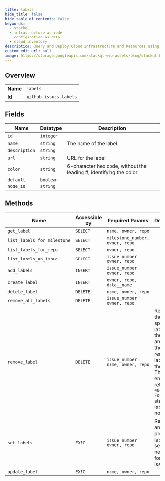 ```yaml
---
title: labels
hide_title: false
hide_table_of_contents: false
keywords:
  - stackql
  - infrastructure-as-code
  - configuration-as-data
  - cloud inventory
description: Query and Deploy Cloud Infrastructure and Resources using SQL
custom_edit_url: null
image: https://storage.googleapis.com/stackql-web-assets/blog/stackql-blog-post-featured-image.png
---
```

  
    

## Overview
<table><tbody>
<tr><td><b>Name</b></td><td><code>labels</code></td></tr>
<tr><td><b>Id</b></td><td><code>github.issues.labels</code></td></tr>
</tbody></table>

## Fields
| Name | Datatype | Description |
| ---- | -------- | ----------- |
| `id` | `integer` |  |
| `name` | `string` | The name of the label. |
| `description` | `string` |  |
| `url` | `string` | URL for the label |
| `color` | `string` | 6-character hex code, without the leading #, identifying the color |
| `default` | `boolean` |  |
| `node_id` | `string` |  |
## Methods
| Name | Accessible by | Required Params | Description |
| ---- | ------------- | --------------- | ----------- |
| `get_label` | `SELECT` | `name, owner, repo` |  |
| `list_labels_for_milestone` | `SELECT` | `milestone_number, owner, repo` |  |
| `list_labels_for_repo` | `SELECT` | `owner, repo` |  |
| `list_labels_on_issue` | `SELECT` | `issue_number, owner, repo` |  |
| `add_labels` | `INSERT` | `issue_number, owner, repo` |  |
| `create_label` | `INSERT` | `owner, repo, data__name` |  |
| `delete_label` | `DELETE` | `name, owner, repo` |  |
| `remove_all_labels` | `DELETE` | `issue_number, owner, repo` |  |
| `remove_label` | `DELETE` | `issue_number, name, owner, repo` | Removes the specified label from the issue, and returns the remaining labels on the issue. This endpoint returns a `404 Not Found` status if the label does not exist. |
| `set_labels` | `EXEC` | `issue_number, owner, repo` | Removes any previous labels and sets the new labels for an issue. |
| `update_label` | `EXEC` | `name, owner, repo` |  |
